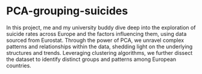 # PCA-grouping-suicides
In this project, me and my university buddy dive deep into the exploration of suicide rates across Europe and the factors influencing them, using data sourced from Eurostat. Through the power of PCA, we unravel complex patterns and relationships within the data, shedding light on the underlying structures and trends. Leveraging clustering algorithms, we further dissect the dataset to identify distinct groups and patterns among European countries.
